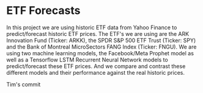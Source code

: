 # ETF Forecasts

In this project we are using historic ETF data from Yahoo Finance to predict/forecast historic ETF prices. The ETF's we are using are the ARK Innovation Fund (Ticker: ARKK), the SPDR S&P 500 ETF Trust (Ticker: SPY) and the Bank of Montreal MicroSectors FANG Index (Ticker: FNGU). We are using two machine learning models, the Facebook/Meta Prophet model as well as a Tensorflow LSTM Recurrent Neural Network models to predict/forecast these ETF prices. And we compare and contrast these different models and their performance against the real historic prices.

Tim's commit
